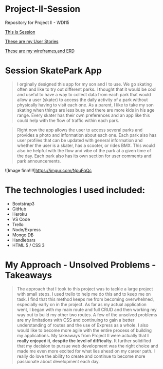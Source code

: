# Project-II-Session
Repository for Project II - WDI15



[This is Session](https://pure-earth-23827.herokuapp.com/)

[These are my User Stories](https://trello.com/b/9pZqTZuv/project-ii-session)

[These are my wireframes,and ERD](https://imgur.com/a/rpMLS)

# Session SkatePark App

>I orginally designed this app for my son and I to use. We go skating often and like to try out different parks. I thought that it would be cool and useful to have a way to collect data from each park that would allow a user (skater) to access the daily activity of a park without physically having to visit each one. As a parent, I like to take my son skating when things are less busy and there are more kids in his age range. 
>Every skater has their own preferences and an app like this could help with the flow of traffic within each park. 

>Right now the app allows the user to access several parks and provides a photo and information about each one. Each park also has user profiles that can be updated with general information and whether the user is a skater, has a scooter, or rides BMX. This would also be helpful with the flow and vibe of the park at a given time of the day. Each park also has its own section for user comments and park announcements. 

![Image finn!!!!]https://imgur.com/NpuFqQc

# The technologies I used included:

* Bootstrap3
* GitHub
* Heroku
* VS Code
* Trello
* Node/Express
* Mongo DB
* Handlebars
* HTML 5 / CSS 3    

# My Approach - Unsolved Problems - Takeaways

> The approach that I took to this project was to tackle a large project with small steps. I used trello to help me do this and to keep me on task. I find that this method keeps me from becoming overwhelmed, especially early on in the project. As far as my actual application went, I began with my main route and full CRUD and then working my way out to build my other two routes.
> A few of the unsolved problems are my limitations with CSS and continuing to gain a better understanding of routes and the use of Express as a whole. I also would like to become more agile with the entire process of building my applications. 
> My takeaways from Project II were actually that **I really enjoyed it, despite the level of difficulty.** It further solidified that my decision to pursue web development was the right choice and made me even more excited for what lies ahead on my career path. I really do love the ability to create and continue to become more passionate about development each day. 